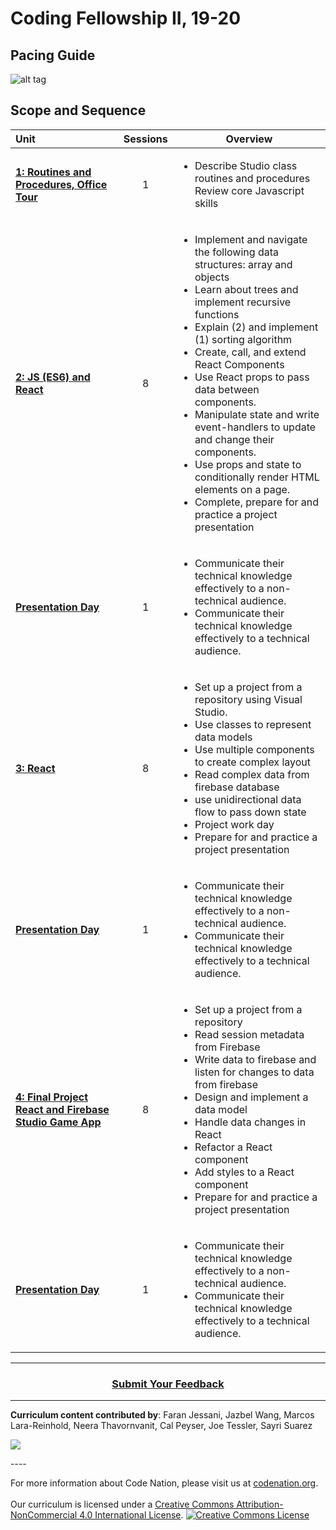 # Coding Fellowship II, 19-20
## Pacing Guide
![alt tag](https://github.com/itscodenation/curriculum19-20/blob/master/studio/PacingCalendar2.png)
## Scope and Sequence

| Unit  | Sessions | Overview|
|:-------|:-------:|------|
| [**1: Routines and Procedures, Office Tour**](units/unit1) | 1 | <ul><li>Describe Studio class routines and procedures Review core Javascript skills</li>|
| [**2: JS (ES6) and React**](units/unit2) | 8 |<ul><li>Implement and navigate the following data structures: array and objects</li><li>Learn about trees and implement recursive functions</li><li>Explain (2) and implement (1) sorting algorithm</li><li>Create, call, and extend React Components</li><li>Use React props to pass data between components. </li><li>Manipulate state and write event-handlers to update and change their components.</li> <li>Use props and state to conditionally render HTML elements on a page.</li><li>Complete, prepare for and practice a project presentation </li> </ul>|
| [**Presentation Day**](units/singleDayLesson)| 1 |<ul><li>Communicate their technical knowledge effectively to a non-technical audience.</li><li>Communicate their technical knowledge effectively to a technical audience.</li> </ul>|
| [**3: React**](units/unit3)| 8 | <ul><li>Set up a project from a repository using Visual Studio.</li><li>Use classes to represent data models</li><li>Use multiple components to create complex layout</li><li>Read complex data from firebase database</li><li>use unidirectional data flow to pass down state </li><li>Project work day</li> <li>Prepare for and practice a project presentation </li></ul>|
| [**Presentation Day**](units/singleDayLesson)| 1 |<ul><li>Communicate their technical knowledge effectively to a non-technical audience.</li><li>Communicate their technical knowledge effectively to a technical audience.</li></ul> |
| [**4: Final Project React and Firebase Studio Game App**](units/unit4)| 8 | <ul><li>Set up a project from a repository</li><li>Read session metadata from Firebase</li><li>Write data to firebase and listen for changes to data from firebase</li><li>Design and implement a data model</li><li>Handle data changes in React </li> <li>Refactor a React component</li><li>Add styles to a React component</li> <li>Prepare for and practice a project presentation </li> </ul>
| [**Presentation Day**](units/singleDayLesson)| 1 |<ul><li>Communicate their technical knowledge effectively to a non-technical audience.</li><li>Communicate their technical knowledge effectively to a technical audience.</li> </ul>|
----
<h3 align="center"><a href="https://docs.google.com/forms/d/e/1FAIpQLSfiZv1Y0U4Fr5k2iFVWRIVg2x7Su-r1hLoH0qb5RCMlNsxUjQ/viewform">Submit Your Feedback</a> </h3>

----

**Curriculum content contributed by**: 
Faran Jessani,
Jazbel Wang,
Marcos Lara-Reinhold,
Neera Thavornvanit,
Cal Peyser,
Joe Tessler,
Sayri Suarez
<br>
<p> <img src="https://i.imgur.com/lYodTLP.png?1" ></p>
----
<br>
  
For more information about Code Nation, please visit us at <a href="https://www.codenation.org">codenation.org</a>.
<br>
<br>
Our curriculum is licensed under a <a rel="license" href="http://creativecommons.org/licenses/by-nc/4.0/">Creative Commons Attribution-NonCommercial 4.0 International License</a>. 
<a rel="license" href="http://creativecommons.org/licenses/by-nc/4.0/"><img alt="Creative Commons License" style="border-width:0" src="https://i.creativecommons.org/l/by-nc/4.0/88x31.png" /></a>
